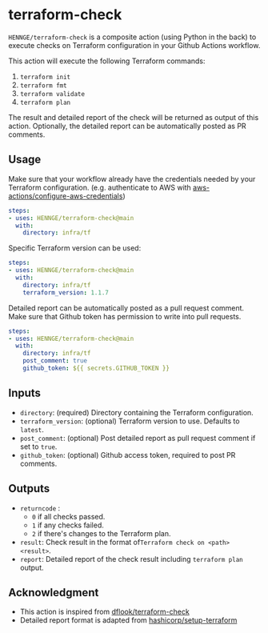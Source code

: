 # terraform-check
`HENNGE/terraform-check` is a composite action (using Python in the back) to execute checks on Terraform configuration in your Github Actions workflow.

This action will execute the following Terraform commands:
1. `terraform init`
2. `terraform fmt`
3. `terraform validate`
4. `terraform plan`

The result and detailed report of the check will be returned as output of this action.
Optionally, the detailed report can be automatically posted as PR comments.

## Usage
Make sure that your workflow already have the credentials needed by your Terraform configuration.
(e.g. authenticate to AWS with [aws-actions/configure-aws-credentials](https://github.com/aws-actions/configure-aws-credentials))
```yaml
steps:
- uses: HENNGE/terraform-check@main
  with:
    directory: infra/tf
```

Specific Terraform version can be used:
```yaml
steps:
- uses: HENNGE/terraform-check@main
  with:
    directory: infra/tf
    terraform_version: 1.1.7
```

Detailed report can be automatically posted as a pull request comment.
Make sure that Github token has permission to write into pull requests.
```yaml
steps:
- uses: HENNGE/terraform-check@main
  with:
    directory: infra/tf
    post_comment: true
    github_token: ${{ secrets.GITHUB_TOKEN }}
```


## Inputs

- `directory`: (required) Directory containing the Terraform configuration.
- `terraform_version`: (optional) Terraform version to use. Defaults to `latest`.
- `post_comment`: (optional) Post detailed report as pull request comment if set to `true`.
- `github_token`: (optional) Github access token, required to post PR comments.

## Outputs

- `returncode` :
  - `0` if all checks passed.
  - `1` if any checks failed.
  - `2` if there's changes to the Terraform plan.
- `result`: Check result in the format of`Terraform check on <path> <result>`.
- `report`: Detailed report of the check result including `terraform plan` output.

## Acknowledgment

- This action is inspired from [dflook/terraform-check](https://github.com/dflook/terraform-check)
- Detailed report format is adapted from [hashicorp/setup-terraform](https://github.com/hashicorp/setup-terraform)
